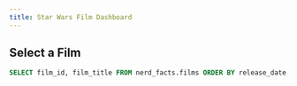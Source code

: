 ```yaml
---
title: Star Wars Film Dashboard
---
```


## Select a Film
```sql films
SELECT film_id, film_title FROM nerd_facts.films ORDER BY release_date;